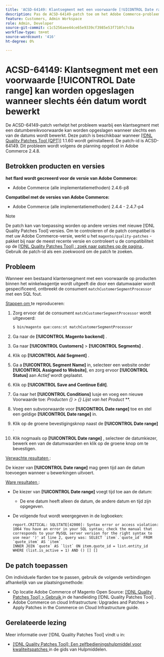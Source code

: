```yaml
---
title: 'ACSD-64149: Klantsegment met een voorwaarde [!UICONTROL Date range] kan worden opgeslagen wanneer slechts één datum wordt bewerkt'
description: Pas de ACSD-64149-patch toe om het Adobe Commerce-probleem op te lossen waarbij het klantsegment met een **[!UICONTROL Date range]**-voorwaarde kan worden opgeslagen wanneer slechts een van de datums wordt bewerkt.
feature: Customers, Admin Workspace
role: Admin, Developer
source-git-commit: c1c5256aee44ce65e9339cf3985e53f710fc7c8a
workflow-type: tm+mt
source-wordcount: '416'
ht-degree: 0%

---
```



# ACSD-64149: Klantsegment met een voorwaarde [!UICONTROL Date range] kan worden opgeslagen wanneer slechts één datum wordt bewerkt

De ACSD-64149-patch verhelpt het probleem waarbij een klantsegment met een datumbereikvoorwaarde kan worden opgeslagen wanneer slechts een van de datums wordt bewerkt. Deze patch is beschikbaar wanneer [[!DNL Quality Patches Tool (QPT)]](/help/tools/quality-patches-tool/quality-patches-tool-to-self-serve-quality-patches.md) 1.1.60 wordt geïnstalleerd. De patch-id is ACSD-64149. Dit probleem wordt volgens de planning opgelost in Adobe Commerce 2.4.8.

## Betrokken producten en versies

**het flard wordt gecreeerd voor de versie van Adobe Commerce:**

* Adobe Commerce (alle implementatiemethoden) 2.4.6-p8

**Compatibel met de versies van Adobe Commerce:**

* Adobe Commerce (alle implementatiemethoden) 2.4.4 - 2.4.7-p4

>[!NOTE]
>
>De patch kan van toepassing worden op andere versies met nieuwe [!DNL Quality Patches Tool] versies. Om te controleren of de patch compatibel is met uw Adobe Commerce-versie, werkt u het `magento/quality-patches` -pakket bij naar de meest recente versie en controleert u de compatibiliteit op de [[!DNL Quality Patches Tool] : zoek naar patches op de pagina ](https://experienceleague.adobe.com/tools/commerce-quality-patches/index.html?lang=nl-NL) . Gebruik de patch-id als een zoekwoord om de patch te zoeken.

## Probleem

Wanneer een bestaand klantensegment met een voorwaarde op producten binnen het winkelwagentje wordt uitgeeft die door een datumwaaier wordt gespecificeerd, ontbreekt de consument `matchCustomerSegmentProcessor` met een SQL fout.

<u> Stappen om </u> te reproduceren:

1. Zorg ervoor dat de consument `matchCustomerSegmentProcessor` wordt uitgevoerd:

   ```bash
   $ bin/magento que:cons:st matchCustomerSegmentProcessor
   ```

1. Ga naar de **[!UICONTROL Magento backend]** .
1. Ga naar **[!UICONTROL Customers]** > **[!UICONTROL Segments]** .
1. Klik op **[!UICONTROL Add Segment]** .
1. Ga a **[!UICONTROL Segment Name]** in, selecteer een website onder **[!UICONTROL Assigned to Website]**, en zorg ervoor **[!UICONTROL Status]** aan *Actief* wordt geplaatst.
1. Klik op **[!UICONTROL Save and Continue Edit]**.
1. Ga naar het **[!UICONTROL Conditions]** lusje en voeg een nieuwe Voorwaarde toe: *Producten {} > {} Lijst van het Product* **.
1. Voeg een subvoorwaarde voor **[!UICONTROL Date range]** toe en stel een geldige **[!UICONTROL Date range]** in.
1. Klik op de groene bevestigingsknop naast de **[!UICONTROL Date range]** .
1. Klik nogmaals op **[!UICONTROL Date range]** , selecteer de datumkiezer, bewerk een van de datumwaarden en klik op de groene knop om te bevestigen.

<u> Verwachte resultaten </u>:

De kiezer van **[!UICONTROL Date range]** mag geen tijd aan de datum toevoegen wanneer u bewerkingen uitvoert.

<u> Ware resultaten </u>:

* De kiezer van **[!UICONTROL Date range]** voegt tijd toe aan de datum:
   * De ene datum heeft alleen de datum, de andere datum en tijd zijn opgegeven.
* De volgende fout wordt weergegeven in de logboeken:

  ```
  report.CRITICAL: SQLSTATE[42000]: Syntax error or access violation: 1064 You have an error in your SQL syntax; check the manual that corresponds to your MySQL server version for the right syntax to use near ')' at line 2, query was: SELECT `item`.`quote_id` FROM `quote_item` AS `item`
  INNER JOIN `quote` AS `list` ON item.quote_id = list.entity_id WHERE (list.is_active = 1) AND () [] []
  ```


## De patch toepassen

Om individuele flarden toe te passen, gebruik de volgende verbindingen afhankelijk van uw plaatsingsmethode:

* Op locatie Adobe Commerce of Magento Open Source: [[!DNL Quality Patches Tool] > Gebruik ](/help/tools/quality-patches-tool/usage.md) in de handleiding [!DNL Quality Patches Tool] .
* Adobe Commerce on cloud Infrastructure: Upgrades and Patches > Apply Patches in the Commerce on Cloud Infrastructure guide.

## Gerelateerde lezing

Meer informatie over [!DNL Quality Patches Tool] vindt u in:

* [[!DNL Quality Patches Tool]: Een zelfbedieningshulpmiddel voor kwaliteitspatches ](/help/tools/quality-patches-tool/quality-patches-tool-to-self-serve-quality-patches.md) in de gids van Hulpmiddelen.
